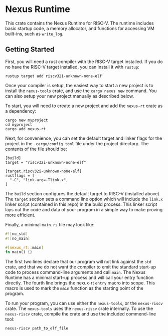 # Nexus Runtime

This crate contains the Nexus Runtime for RISC-V.  The
runtime includes basic startup code, a memory allocator, and
functions for accessing VM built-ins, such as `write_log`.

## Getting Started

First, you will need a rust compiler with the RISC-V target
installed.  If you do no have the RISC-V target installed,
you can install it with `rustup`:

```
rustup target add riscv32i-unknown-none-elf
```

Once your compiler is setup, the easiest way to start a new
project is to install the `nexus-tools` crate, and use the
`cargo nexus new` command. You can also setup your new
project manually as described below.

To start, you will need to create a new project and add the
`nexus-rt` crate as a dependency:

```
cargo new myproject
cd myproject
cargo add nexus-rt
```

Next, for convenience, you can set the default target and
linker flags for the project in the `.cargo/config.toml` file
under the project directory. The contents of the file should
be:

```
[build]
target = "riscv32i-unknown-none-elf"

[target.riscv32i-unknown-none-elf]
rustflags = [
  "-C", "link-arg=-Tlink.x",
]
```

The `build` section configures the default target to RISC-V
(installed above). The `target` section sets a command line
option which will include the `link.x` linker script
(contained in this repo) in the build process. This linker
script lays out the code and data of your program in a
simple way to make proving more efficient.

Finally, a minimal `main.rs` file may look like:

```rust
#![no_std]
#![no_main]

#[nexus_rt::main]
fn main() {}
```

The first two lines declare that our program will not link
against the `std` crate, and that we do not want the
compiler to emit the standard start-up code to process
command-line arguments and call `main`. The Nexus Runtime
has a minimal start-up process and will call your entry
function directly.  The fourth line brings the nexux-rt
`entry` macro into scope.  This macro is used to mark the
`main` function as the starting point of the program.

To run your program, you can use either the `nexus-tools`,
or the `nexus-riscv` crate. The `nexus-tools` uses the
`nexus-riscv` crate internally. To use the `nexus-riscv`
crate, compile the crate and use the included commend-line
tool:

```
nexus-riscv path_to_elf_file
```
